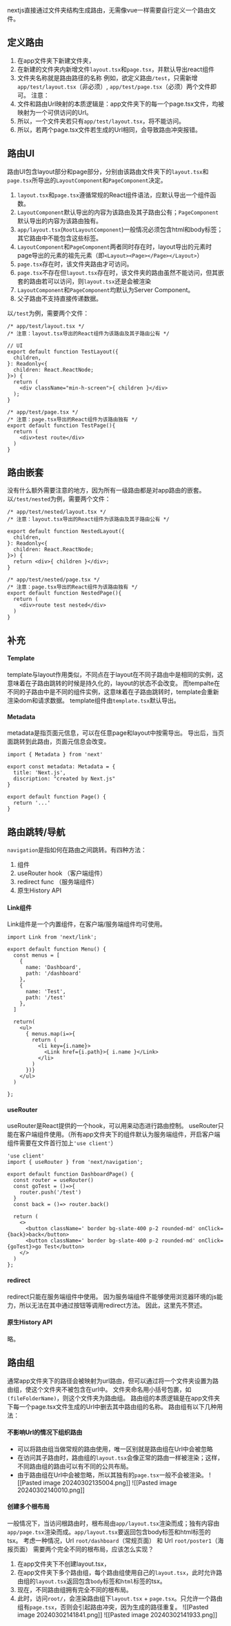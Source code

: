 nextjs直接通过文件夹结构生成路由，无需像vue一样需要自行定义一个路由文件。
## 定义路由
1. 在app文件夹下新建文件夹，
2. 在新建的文件夹内新增文件`layout.tsx`和`page.tsx`，并默认导出react组件
3. 文件夹名称就是路由路径的名称
例如，欲定义路由`/test`，只需新增`app/test/layout.tsx`（非必须）, `app/test/page.tsx`（必须）两个文件即可。
注意：
1. 文件和路由Url映射的本质逻辑是：app文件夹下的每一个page.tsx文件，均被映射为一个可供访问的Url。
2. 所以，一个文件夹若只有`app/test/layout.tsx`，将不能访问。
3. 所以，若两个page.tsx文件若生成的Url相同，会导致路由冲突报错。

## 路由UI
路由UI包含layout部分和page部分，分别由该路由文件夹下的`layout.tsx`和`page.tsx`所导出的`LayoutComponent`和`PageComponent`决定。
1. `layout.tsx`和`page.tsx`遵循常规的React组件语法，应默认导出一个组件函数。
2. `LayoutComponent`默认导出的内容为该路由及其子路由公有；`PageComponent`默认导出的内容为该路由独有。
3. `app/layout.tsx`(`RootLayoutComponent`)一般情况必须包含html和body标签；其它路由中不能包含这些标签。
4. `LayoutComponent`和`PageComponent`两者同时存在时，layout导出的元素时page导出的元素的祖先元素（即`<Layout><Page></Page></Layout>`）
5. `page.tsx`存在时，该文件夹路由才可访问。
6. `page.tsx`不存在但`layout.tsx`存在时，该文件夹的路由虽然不能访问，但其嵌套的路由若可以访问，则`layout.tsx`还是会被渲染
7. `LayoutComponent`和`PageComponent`均默认为Server Component。
8. 父子路由不支持直接传递数据。

以`/test`为例，需要两个文件：
```tsx
/* app/test/layout.tsx */
/* 注意：layout.tsx导出的React组件为该路由及其子路由公有 */

// UI
export default function TestLayout({
  children,
}: Readonly<{
  children: React.ReactNode;
}>) {
  return (
    <div className="min-h-screen">{ children }</div>
  );
}
```
```tsx 
/* app/test/page.tsx */
/* 注意：page.tsx导出的React组件为该路由独有 */
export default function TestPage(){
  return (
    <div>test route</div>
  )
}
```

## 路由嵌套
没有什么额外需要注意的地方，因为所有一级路由都是对app路由的嵌套。
以`/test/nested`为例，需要两个文件：
```tsx
/* app/test/nested/layout.tsx */
/* 注意：layout.tsx导出的React组件为该路由及其子路由公有 */

export default function NestedLayout({
  children,
}: Readonly<{
  children: React.ReactNode;
}>) {
  return <div>{ children }</div>;
}

```
```tsx 
/* app/test/nested/page.tsx */
/* 注意：page.tsx导出的React组件为该路由独有 */
export default function NestedPage(){
  return (
    <div>route test nested</div>
  )
}
```

## 补充
#### Template
template与layout作用类似，不同点在于layout在不同子路由中是相同的实例，这意味着在子路由跳转的时候是持久化的，layout的状态不会改变。
而tempalte在不同的子路由中是不同的组件实例，这意味着在子路由跳转时，template会重新渲染dom和请求数据。
template组件由`template.tsx`默认导出。

#### Metadata
metadata是指页面元信息，可以在任意page和layout中按需导出。
导出后，当页面跳转到此路由，页面元信息会改变。
```tsx
import { Metadata } from 'next'
 
export const metadata: Metadata = {
  title: 'Next.js',
  discription: "created by Next.js"
}
 
export default function Page() {
  return '...'
}
```

## 路由跳转/导航
`navigation`是指如何在路由之间跳转。有四种方法：
1. <Link>组件
2. useRouter hook （客户端组件）
3. redirect func （服务端组件）
4. 原生History API

#### Link组件
Link组件是一个内置组件，在客户端/服务端组件均可使用。
```tsx
import Link from 'next/link';

export default function Menu() {
  const menus = [
    {
      name: 'Dashboard',
      path: '/dashboard'
    },
    {
      name: 'Test',
      path: '/test'
    },
  ]

  return(
    <ul>
      { menus.map(i=>{
        return (
          <li key={i.name}>
            <Link href={i.path}>{ i.name }</Link>
          </li>
        )
      })}
    </ul>
  )
  
};
```

#### useRouter
useRouter是React提供的一个hook，可以用来动态进行路由控制。
useRouter只能在客户端组件使用。（所有app文件夹下的组件默认为服务端组件，开启客户端组件需要在文件首行加上`'use client'`）
```tsx
'use client'
import { useRouter } from 'next/navigation';

export default function DashboardPage() {
  const router = useRouter()
  const goTest = ()=>{
    router.push('/test')
  }
  const back = ()=> router.back()

  return (
    <>
      <button className=' border bg-slate-400 p-2 rounded-md' onClick={back}>back</button>
      <button className=' border bg-slate-400 p-2 rounded-md' onClick={goTest}>go Test</button>
    </>
  )
};
```

#### redirect
redirect只能在服务端组件中使用。
因为服务端组件不能够使用浏览器环境的js能力，所以无法在其中通过按钮等调用redirect方法。
因此，这里先不赘述。

#### 原生History API
略。

## 路由组
通常app文件夹下的路径会被映射为url路由，但可以通过将一个文件夹设置为路由组，使这个文件夹不被包含在url中。
文件夹命名用小括号包裹，如`(fileFolderName)`，则这个文件夹为路由组。
路由组的本质逻辑是在app文件夹下每一个page.tsx文件生成的Url中删去其中路由组的名称。
路由组有以下几种用法：
#### 不影响Url的情况下组织路由
- 可以将路由组当做常规的路由使用，唯一区别就是路由组在Url中会被忽略
- 在访问其子路由时，路由组的`layout.tsx`会像正常的路由一样被渲染；这样，不同路由组的路由可以有不同的公共布局。
- 由于路由组在Url中会被忽略，所以其独有的`page.tsx`一般不会被渲染。
![[Pasted image 20240302135004.png]]
![[Pasted image 20240302140010.png]]
#### 创建多个根布局
一般情况下，当访问根路由时，根布局由`app/layout.tsx`渲染而成；独有内容由`app/page.tsx`渲染而成。`app/layout.tsx`要返回包含body标签和html标签的tsx。
考虑一种情况，Url `root/dashboard`（常规页面） 和 Url `root/poster1`（海报页面） 需要两个完全不同的根布局，应该怎么实现？
1. 在app文件夹下不创建layout.tsx，
2. 在app文件夹下多个路由组，每个路由组使用自己的`layout.tsx`，此时允许路由组的`layout.tsx`返回包含`body`标签和`html`标签的tsx。
3. 现在，不同路由组拥有完全不同的根布局。
4. 此时，访问`root/`，会渲染路由组下`layout.tsx` + `page.tsx`。只允许一个路由组有`page.tsx`，否则会引起路由冲突，因为生成的路径重复。
![[Pasted image 20240302141841.png]]
![[Pasted image 20240302141933.png]]
